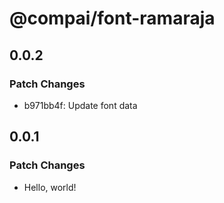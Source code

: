 # @compai/font-ramaraja

## 0.0.2

### Patch Changes

- b971bb4f: Update font data

## 0.0.1

### Patch Changes

- Hello, world!
